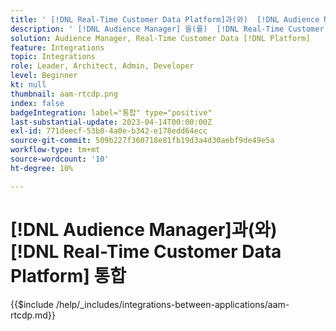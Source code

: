 ```yaml
---
title: ' [!DNL Real-Time Customer Data Platform]과(와)  [!DNL Audience Manager]  통합'
description: ' [!DNL Audience Manager] 을(를)  [!DNL Real-Time Customer Data Platform]과(와) 통합하는 방법을 알아봅니다.'
solution: Audience Manager, Real-Time Customer Data [!DNL Platform]
feature: Integrations
topic: Integrations
role: Leader, Architect, Admin, Developer
level: Beginner
kt: null
thumbnail: aam-rtcdp.png
index: false
badgeIntegration: label="통합" type="positive"
last-substantial-update: 2023-04-14T00:00:00Z
exl-id: 771deecf-53b0-4a0e-b342-e178edd64ecc
source-git-commit: 509b227f360718e81fb19d3a4d30aebf9de49e5a
workflow-type: tm+mt
source-wordcount: '10'
ht-degree: 10%

---
```


# [!DNL Audience Manager]과(와) [!DNL Real-Time Customer Data Platform] 통합

{{$include /help/_includes/integrations-between-applications/aam-rtcdp.md}}
